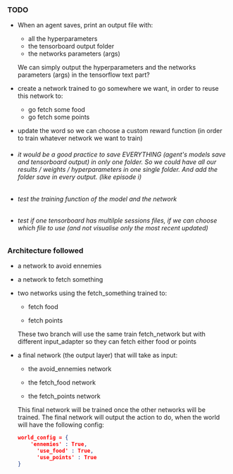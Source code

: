 ### TODO

- When an agent saves, print an output file with:  
  - all the hyperparameters 
  - the tensorboard output folder
  - the networks parameters (args)

  We can simply output the hyperparameters and the networks parameters (args) in the tensorflow text part?

- create a network trained to go somewhere we want, in order to reuse this network to: 
  - go fetch some food
  - go fetch some points

- update the word so we can choose a custom reward function (in order to train whatever network we want to train)

- ###### it would be a good practice to save EVERYTHING (agent's models save and tensorboard output) in only one folder. So we could have all our results / weights / hyperparameters in one single folder. And add the folder save in every output. (like episode i)

- ###### test the training function of the model and the network

- ###### test if one tensorboard has multilple sessions files, if we can choose which file to use (and not visualise only the most recent updated)





### Architecture followed

- a network to avoid ennemies

- a network to fetch something

- two networks using the fetch_something trained to: 

  - fetch food

  - fetch points

  These two branch will use the same train fetch_network but with different input_adapter so they can fetch either food or points

- a final network (the output layer) that will take as input: 

  - the avoid_ennemies network

  - the fetch_food network

  - the fetch_points network

  This final network will be trained once the other networks will be trained. The final network will output the action to do, when the world will have the following config:

  ```json
  world_config = {
      'ennemies' : True,
    	'use_food' : True,
    	'use_points' : True
  }
  ```

  ​

